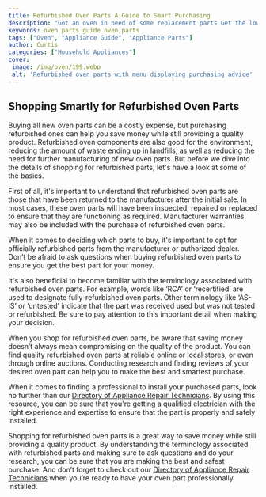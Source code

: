 ```yaml
---
title: Refurbished Oven Parts A Guide to Smart Purchasing
description: "Got an oven in need of some replacement parts Get the lowdown on smart purchasing when it comes to finding the right parts to refurbish your oven Learn more in this helpful guide"
keywords: oven parts guide oven parts
tags: ["Oven", "Appliance Guide", "Appliance Parts"]
author: Curtis
categories: ["Household Appliances"]
cover: 
 image: /img/oven/199.webp
 alt: 'Refurbished oven parts with menu displaying purchasing advice'
---
```

## Shopping Smartly for Refurbished Oven Parts

Buying all new oven parts can be a costly expense, but purchasing refurbished ones can help you save money while still providing a quality product. Refurbished oven components are also good for the environment, reducing the amount of waste ending up in landfills, as well as reducing the need for further manufacturing of new oven parts. But before we dive into the details of shopping for refurbished parts, let's have a look at some of the basics. 

First of all, it's important to understand that refurbished oven parts are those that have been returned to the manufacturer after the initial sale. In most cases, these oven parts will have been inspected, repaired or replaced to ensure that they are functioning as required. Manufacturer warranties may also be included with the purchase of refurbished oven parts. 

When it comes to deciding which parts to buy, it's important to opt for officially refurbished parts from the manufacturer or authorized dealer. Don’t be afraid to ask questions when buying refurbished oven parts to ensure you get the best part for your money.

It's also beneficial to become familiar with the terminology associated with refurbished oven parts. For example, words like ‘RCA’ or ‘recertified’ are used to designate fully-refurbished oven parts. Other terminology like ‘AS-IS’ or ‘untested’ indicate that the part was received used but was not tested or refurbished. Be sure to pay attention to this important detail when making your decision.

When you shop for refurbished oven parts, be aware that saving money doesn’t always mean compromising on the quality of the product. You can find quality refurbished oven parts at reliable online or local stores, or even through online auctions. Conducting research and finding reviews of your desired oven part can help you to make the best and smartest purchase.

When it comes to finding a professional to install your purchased parts, look no further than our [Directory of Appliance Repair Technicians](./pages/appliance-repair-technicians). By using this resource, you can be sure that you're getting a qualified electrician with the right experience and expertise to ensure that the part is properly and safely installed. 

Shopping for refurbished oven parts is a great way to save money while still providing a quality product. By understanding the terminology associated with refurbished parts and making sure to ask questions and do your research, you can be sure that you are making the best and safest purchase. And don’t forget to check out our [Directory of Appliance Repair Technicians](./pages/appliance-repair-technicians) when you’re ready to have your oven part professionally installed.
